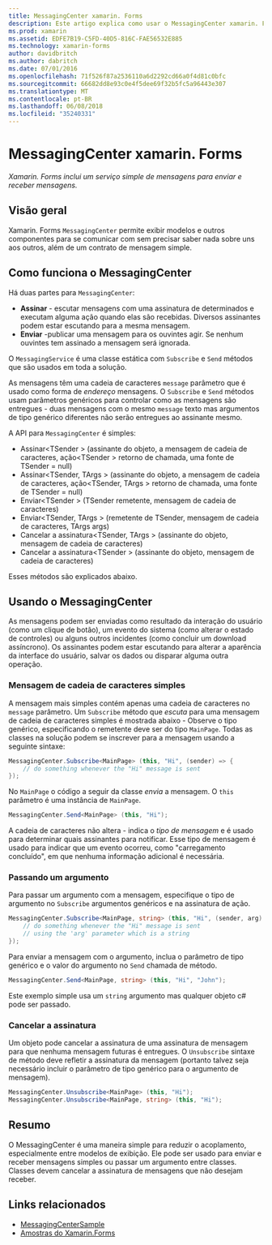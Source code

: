 ```yaml
---
title: MessagingCenter xamarin. Forms
description: Este artigo explica como usar o MessagingCenter xamarin. Forms para enviar e receber mensagens, para reduzir o acoplamento entre classes como modelos de exibição.
ms.prod: xamarin
ms.assetid: EDFE7B19-C5FD-40D5-816C-FAE56532E885
ms.technology: xamarin-forms
author: davidbritch
ms.author: dabritch
ms.date: 07/01/2016
ms.openlocfilehash: 71f526f87a2536110a6d2292cd66a0f4d81c0bfc
ms.sourcegitcommit: 66682dd8e93c0e4f5dee69f32b5fc5a96443e307
ms.translationtype: MT
ms.contentlocale: pt-BR
ms.lasthandoff: 06/08/2018
ms.locfileid: "35240331"
---
```

# <a name="xamarinforms-messagingcenter"></a>MessagingCenter xamarin. Forms

_Xamarin. Forms inclui um serviço simple de mensagens para enviar e receber mensagens._

<a name="Overview" />

## <a name="overview"></a>Visão geral

Xamarin. Forms `MessagingCenter` permite exibir modelos e outros componentes para se comunicar com sem precisar saber nada sobre uns aos outros, além de um contrato de mensagem simple.

<a name="How_the_MessagingCenter_Works" />

## <a name="how-the-messagingcenter-works"></a>Como funciona o MessagingCenter

Há duas partes para `MessagingCenter`:

-  **Assinar** - escutar mensagens com uma assinatura de determinados e executam alguma ação quando elas são recebidas. Diversos assinantes podem estar escutando para a mesma mensagem.
-  **Enviar** -publicar uma mensagem para os ouvintes agir. Se nenhum ouvintes tem assinado a mensagem será ignorada.


O `MessagingService` é uma classe estática com `Subscribe` e `Send` métodos que são usados em toda a solução.

As mensagens têm uma cadeia de caracteres `message` parâmetro que é usado como forma de *endereço* mensagens. O `Subscribe` e `Send` métodos usam parâmetros genéricos para controlar como as mensagens são entregues - duas mensagens com o mesmo `message` texto mas argumentos de tipo genérico diferentes não serão entregues ao assinante mesmo.

A API para `MessagingCenter` é simples:

-  Assinar&lt;TSender > (assinante do objeto, a mensagem de cadeia de caracteres, ação&lt;TSender > retorno de chamada, uma fonte de TSender = null)
-  Assinar&lt;TSender, TArgs > (assinante do objeto, a mensagem de cadeia de caracteres, ação&lt;TSender, TArgs > retorno de chamada, uma fonte de TSender = null)
-  Enviar&lt;TSender > (TSender remetente, mensagem de cadeia de caracteres)
-  Enviar&lt;TSender, TArgs > (remetente de TSender, mensagem de cadeia de caracteres, TArgs args)
-  Cancelar a assinatura&lt;TSender, TArgs > (assinante do objeto, mensagem de cadeia de caracteres)
-  Cancelar a assinatura&lt;TSender > (assinante do objeto, mensagem de cadeia de caracteres)


Esses métodos são explicados abaixo.

<a name="Using_the_MessagingCenter" />

## <a name="using-the-messagingcenter"></a>Usando o MessagingCenter

As mensagens podem ser enviadas como resultado da interação do usuário (como um clique de botão), um evento do sistema (como alterar o estado de controles) ou alguns outros incidentes (como concluir um download assíncrono). Os assinantes podem estar escutando para alterar a aparência da interface do usuário, salvar os dados ou disparar alguma outra operação.

### <a name="simple-string-message"></a>Mensagem de cadeia de caracteres simples

A mensagem mais simples contém apenas uma cadeia de caracteres no `message` parâmetro. Um `Subscribe` método que *escuta* para uma mensagem de cadeia de caracteres simples é mostrada abaixo - Observe o tipo genérico, especificando o remetente deve ser do tipo `MainPage`. Todas as classes na solução podem se inscrever para a mensagem usando a seguinte sintaxe:

```csharp
MessagingCenter.Subscribe<MainPage> (this, "Hi", (sender) => {
    // do something whenever the "Hi" message is sent
});
```

No `MainPage` o código a seguir da classe *envia* a mensagem. O `this` parâmetro é uma instância de `MainPage`.

```csharp
MessagingCenter.Send<MainPage> (this, "Hi");
```

A cadeia de caracteres não altera - indica o *tipo de mensagem* e é usado para determinar quais assinantes para notificar. Esse tipo de mensagem é usado para indicar que um evento ocorreu, como "carregamento concluído", em que nenhuma informação adicional é necessária.

### <a name="passing-an-argument"></a>Passando um argumento

Para passar um argumento com a mensagem, especifique o tipo de argumento no `Subscribe` argumentos genéricos e na assinatura de ação.

```csharp
MessagingCenter.Subscribe<MainPage, string> (this, "Hi", (sender, arg) => {
    // do something whenever the "Hi" message is sent
    // using the 'arg' parameter which is a string
});
```

Para enviar a mensagem com o argumento, inclua o parâmetro de tipo genérico e o valor do argumento no `Send` chamada de método.

```csharp
MessagingCenter.Send<MainPage, string> (this, "Hi", "John");
```

Este exemplo simple usa um `string` argumento mas qualquer objeto c# pode ser passado.

### <a name="unsubscribe"></a>Cancelar a assinatura

Um objeto pode cancelar a assinatura de uma assinatura de mensagem para que nenhuma mensagem futuras é entregues. O `Unsubscribe` sintaxe de método deve refletir a assinatura da mensagem (portanto talvez seja necessário incluir o parâmetro de tipo genérico para o argumento de mensagem).

```csharp
MessagingCenter.Unsubscribe<MainPage> (this, "Hi");
MessagingCenter.Unsubscribe<MainPage, string> (this, "Hi");
```

<a name="Summary" />

## <a name="summary"></a>Resumo

O MessagingCenter é uma maneira simple para reduzir o acoplamento, especialmente entre modelos de exibição. Ele pode ser usado para enviar e receber mensagens simples ou passar um argumento entre classes. Classes devem cancelar a assinatura de mensagens que não desejam receber.


## <a name="related-links"></a>Links relacionados

- [MessagingCenterSample](https://developer.xamarin.com/samples/UsingMessagingCenter)
- [Amostras do Xamarin.Forms](https://github.com/xamarin/xamarin-forms-samples)
